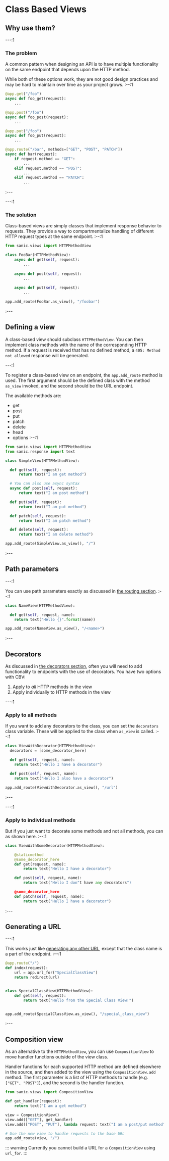 # Class Based Views

## Why use them?

---:1

### The problem

A common pattern when designing an API is to have multiple functionality on the same endpoint that depends upon the HTTP method.

While both of these options work, they are not good design practices and may be hard to maintain over time as your project grows.
:--:1
```python
@app.get("/foo")
async def foo_get(request):
    ...

@app.post("/foo")
async def foo_post(request):
    ...

@app.put("/foo")
async def foo_put(request):
    ...

@app.route("/bar", methods=["GET", "POST", "PATCH"])
async def bar(request):
    if request.method == "GET":
        ...
    elif request.method == "POST":
        ...
    elif request.method == "PATCH":
        ...
```
:---

---:1

### The solution

Class-based views are simply classes that implement response behavior to requests. They provide a way to compartmentalize handling of different HTTP request types at the same endpoint.
:--:1
```python
from sanic.views import HTTPMethodView

class FooBar(HTTPMethodView):
    async def get(self, request):
        ...
        
    async def post(self, request):
        ...
        
    async def put(self, request):
        ...

app.add_route(FooBar.as_view(), "/foobar")
```
:---

## Defining a view

A class-based view should subclass `HTTPMethodView`. You can then implement class methods with the name of the corresponding HTTP method. If a request is received that has no defined method, a `405: Method not allowed` response will be generated.

---:1

To register a class-based view on an endpoint, the `app.add_route` method is used. The first argument should be the defined class with the method `as_view` invoked, and the second should be the URL endpoint.

The available methods are:

- get
- post
- put
- patch
- delete
- head
- options
:--:1
```python
from sanic.views import HTTPMethodView
from sanic.response import text

class SimpleView(HTTPMethodView):

  def get(self, request):
      return text("I am get method")

  # You can also use async syntax
  async def post(self, request):
      return text("I am post method")

  def put(self, request):
      return text("I am put method")

  def patch(self, request):
      return text("I am patch method")

  def delete(self, request):
      return text("I am delete method")

app.add_route(SimpleView.as_view(), "/")
```
:---

## Path parameters

---:1

You can use path parameters exactly as discussed in [the routing section](/guide/basics/routing.md).
:--:1
```python
class NameView(HTTPMethodView):

  def get(self, request, name):
    return text("Hello {}".format(name))

app.add_route(NameView.as_view(), "/<name>")
```
:---

## Decorators

As discussed in [the decorators section](/guide/best-practices/decorators.md), often you will need to add functionality to endpoints with the use of decorators. You have two options with CBV:

1. Apply to _all_ HTTP methods in the view
2. Apply individually to HTTP methods in the view


---:1

### Apply to all methods

If you want to add any decorators to the class, you can set the `decorators` class variable. These will be applied to the class when `as_view` is called.
:--:1
```python
class ViewWithDecorator(HTTPMethodView):
  decorators = [some_decorator_here]

  def get(self, request, name):
    return text("Hello I have a decorator")

  def post(self, request, name):
    return text("Hello I also have a decorator")

app.add_route(ViewWithDecorator.as_view(), "/url")
```
:---

---:1

### Apply to individual methods

But if you just want to decorate some methods and not all methods, you can as shown here.
:--:1
```python
class ViewWithSomeDecorator(HTTPMethodView):

    @staticmethod
    @some_decorator_here
    def get(request, name):
        return text("Hello I have a decorator")

    def post(self, request, name):
        return text("Hello I don"t have any decorators")

    @some_decorator_here
    def patch(self, request, name):
        return text("Hello I have a decorator")
```
:---

## Generating a URL
---:1

This works just like [generating any other URL](/guide/basics/routing.md#generating-a-url), except that the class name is a part of the endpoint.
:--:1
```python
@app.route("/")
def index(request):
    url = app.url_for("SpecialClassView")
    return redirect(url)


class SpecialClassView(HTTPMethodView):
    def get(self, request):
        return text("Hello from the Special Class View!")


app.add_route(SpecialClassView.as_view(), "/special_class_view")
```
:---

## Composition view

As an alternative to the `HTTPMethodView`, you can use `CompositionView` to move handler functions outside of the view class.

Handler functions for each supported HTTP method are defined elsewhere in the source, and then added to the view using the `CompositionView.add` method. The first parameter is a list of HTTP methods to handle (e.g. `["GET", "POST"]`), and the second is the handler function.

```python
from sanic.views import CompositionView

def get_handler(request):
    return text("I am a get method")

view = CompositionView()
view.add(["GET"], get_handler)
view.add(["POST", "PUT"], lambda request: text("I am a post/put method"))

# Use the new view to handle requests to the base URL
app.add_route(view, "/")
```

::: warning
Currently you cannot build a URL for a `CompositionView` using `url_for`.
:::
